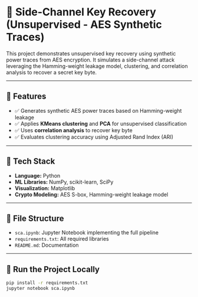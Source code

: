 # 🔐 Side-Channel Key Recovery (Unsupervised - AES Synthetic Traces)

This project demonstrates unsupervised key recovery using synthetic power traces from AES encryption. It simulates a side-channel attack leveraging the Hamming-weight leakage model, clustering, and correlation analysis to recover a secret key byte.

---

## 🚀 Features

- ✅ Generates synthetic AES power traces based on Hamming-weight leakage
- ✅ Applies **KMeans clustering** and **PCA** for unsupervised classification
- ✅ Uses **correlation analysis** to recover key byte
- ✅ Evaluates clustering accuracy using Adjusted Rand Index (ARI)

---

## 🧰 Tech Stack

- **Language:** Python
- **ML Libraries:** NumPy, scikit-learn, SciPy
- **Visualization:** Matplotlib
- **Crypto Modeling:** AES S-box, Hamming-weight leakage model

---

## 📂 File Structure

- `sca.ipynb`: Jupyter Notebook implementing the full pipeline
- `requirements.txt`: All required libraries
- `README.md`: Documentation

---

## 🧪 Run the Project Locally

```bash
pip install -r requirements.txt
jupyter notebook sca.ipynb

